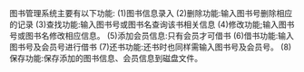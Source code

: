 图书管理系统主要有以下功能:
(1)图书信息录入
(2)删除功能:输入图书号删除相应的记录
(3)查找功能:输入图书号或图书名查询该书相关信息
(4)修改功能;输入图书号或图书名修改相应信息。
(5)添加会员信息:只有会员才可借书
(6)借书功能:输入图书号及会员号进行借书
(7)还书功能:还书时也同样需输入图书号及会员号。
(8)保存功能:保存添加的图书信息、会员信息到磁盘文件。
